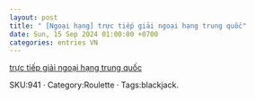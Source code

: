 ```yaml
---
layout: post
title: " [Ngoại hạng] trực tiếp giải ngoại hạng trung quốc"
date: Sun, 15 Sep 2024 01:00:00 +0700
categories: entries VN
---
```

[trực tiếp giải ngoại hạng trung quốc](https://nhidong.org.vn/bull/tr%E1%BB%B1c_ti%E1%BA%BFp_gi%E1%BA%A3i_ngo%E1%BA%A1i_h%E1%BA%A1ng_trung_qu%E1%BB%91c.phtm)

SKU:941 · Category:Roulette · Tags:blackjack.


